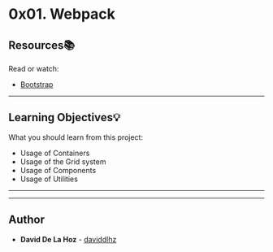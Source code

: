 # 0x01. Webpack

## Resources:books:
Read or watch:
* [Bootstrap](https://intranet.hbtn.io/rltoken/2co2ipxHSi4kjIU6wAHzgw)

---
## Learning Objectives:bulb:
What you should learn from this project:

* Usage of Containers
* Usage of the Grid system
* Usage of Components
* Usage of Utilities

---
---

## Author
* **David De La Hoz** - [daviddlhz](https://github.com/daviddlhz)